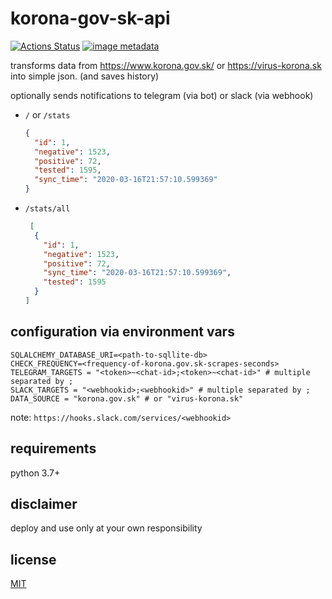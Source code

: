 # korona-gov-sk-api
[![Actions Status](https://github.com/kamko/korona-gov-sk-api/workflows/Docker%20build/badge.svg)](https://github.com/kamko/korona-gov-sk-api/actions "docker build status badge")
[![image metadata](https://images.microbadger.com/badges/image/kamko/korona-gov-sk-api.svg)](https://microbadger.com/images/kamko/korona-gov-sk-api "kamko/echoer image metadata")

transforms data from https://www.korona.gov.sk/ or https://virus-korona.sk into simple json. (and saves history)

optionally sends notifications to telegram (via bot) or slack (via webhook)

- `/` or `/stats`
    ```json
    {
      "id": 1,
      "negative": 1523,
      "positive": 72,
      "tested": 1595,
      "sync_time": "2020-03-16T21:57:10.599369"
    }
    ```
- `/stats/all`
    ```json
     [
      {
        "id": 1,
        "negative": 1523,
        "positive": 72,
        "sync_time": "2020-03-16T21:57:10.599369",
        "tested": 1595
      }
    ]
    ```

## configuration via environment vars
```
SQLALCHEMY_DATABASE_URI=<path-to-sqllite-db>
CHECK_FREQUENCY=<frequency-of-korona.gov.sk-scrapes-seconds>
TELEGRAM_TARGETS = "<token>~<chat-id>;<token>~<chat-id>" # multiple separated by ;
SLACK_TARGETS = "<webhookid>;<webhookid>" # multiple separated by ;
DATA_SOURCE = "korona.gov.sk" # or "virus-korona.sk"
```

note: `https://hooks.slack.com/services/<webhookid>`

## requirements
python 3.7+

## disclaimer

deploy and use only at your own responsibility

## license
[MIT](LICENSE)
